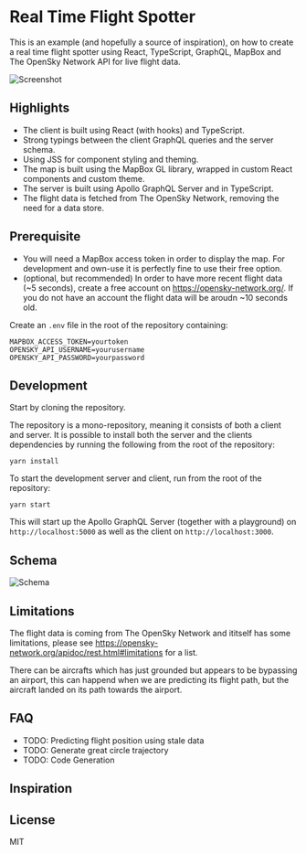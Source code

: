 # Real Time Flight Spotter

This is an example (and hopefully a source of inspiration), on how to create a real time flight spotter using React, TypeScript, GraphQL, MapBox and The OpenSky Network API for live flight data.

![Screenshot](https://github.com/janhartmann/flight-spotter/blob/master/docs/screenshot.png)

## Highlights

* The client is built using React (with hooks) and TypeScript.
* Strong typings between the client GraphQL queries and the server schema.
* Using JSS for component styling and theming.
* The map is built using the MapBox GL library, wrapped in custom React components and custom theme.
* The server is built using Apollo GraphQL Server and in TypeScript.
* The flight data is fetched from The OpenSky Network, removing the need for a data store.

## Prerequisite

* You will need a MapBox access token in order to display the map. For development and own-use it is perfectly fine to use their free option.
* (optional, but recommended) In order to have more recent flight data (~5 seconds), create a free account on https://opensky-network.org/. If you do not have an account the flight data will be aroudn ~10 seconds old.

Create an `.env` file in the root of the repository containing:

```
MAPBOX_ACCESS_TOKEN=yourtoken
OPENSKY_API_USERNAME=yourusername
OPENSKY_API_PASSWORD=yourpassword
```

## Development

Start by cloning the repository.

The repository is a mono-repository, meaning it consists of both a client and server. It is possible to install both the server and the clients dependencies by running the following from the root of the repository:

```
yarn install
```

To start the development server and client, run from the root of the repository:

```
yarn start
```

This will start up the Apollo GraphQL Server (together with a playground) on `http://localhost:5000` as well as the client on `http://localhost:3000`.

## Schema

![Schema](https://github.com/janhartmann/flight-spotter/blob/master/docs/schema.png)

## Limitations

The flight data is coming from The OpenSky Network and ititself has some limitations, please see https://opensky-network.org/apidoc/rest.html#limitations for a list.

There can be aircrafts which has just grounded but appears to be bypassing an airport, this can happend when we are predicting its flight path, but the aircraft landed on its path towards the airport.

## FAQ

*  TODO: Predicting flight position using stale data
*  TODO: Generate great circle trajectory
*  TODO: Code Generation

## Inspiration


## License

MIT
